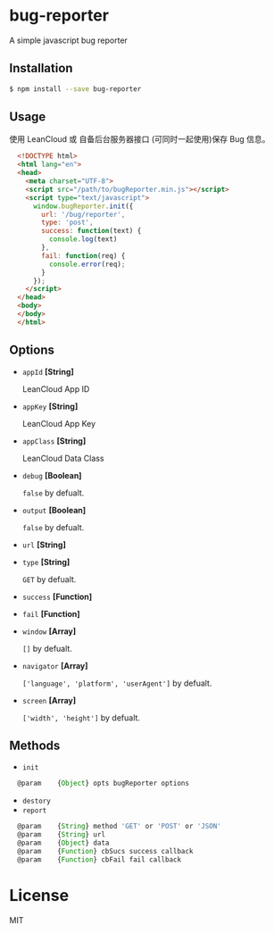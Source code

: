 # bug-reporter
A simple javascript bug reporter


## Installation

``` bash
$ npm install --save bug-reporter
```


## Usage

使用 LeanCloud 或 自备后台服务器接口 (可同时一起使用)保存 Bug 信息。

``` html
  <!DOCTYPE html>
  <html lang="en">
  <head>
    <meta charset="UTF-8">
    <script src="/path/to/bugReporter.min.js"></script>
    <script type="text/javascript">
      window.bugReporter.init({
        url: '/bug/reporter',
        type: 'post',
        success: function(text) {
          console.log(text)
        },
        fail: function(req) {
          console.error(req);
        }
      });
    </script>
  </head>
  <body>
  </body>
  </html>
```


## Options

* `appId` **[String]**

  LeanCloud App ID

* `appKey` **[String]**

  LeanCloud App Key

* `appClass` **[String]**

  LeanCloud Data Class

* `debug` **[Boolean]**

  `false` by defualt.

* `output` **[Boolean]**

  `false` by defualt.

* `url` **[String]**
* `type` **[String]**

  `GET` by defualt.

* `success` **[Function]**
* `fail` **[Function]**

* `window` **[Array]**

  `[]` by defualt.

* `navigator` **[Array]**

  `['language', 'platform', 'userAgent']` by defualt.

* `screen` **[Array]**

  `['width', 'height']` by defualt.


## Methods

* `init`

``` js
  @param    {Object} opts bugReporter options
```

* `destory`
* `report`

``` js
  @param    {String} method 'GET' or 'POST' or 'JSON'
  @param    {String} url
  @param    {Object} data
  @param    {Function} cbSucs success callback
  @param    {Function} cbFail fail callback
```

# License

MIT
